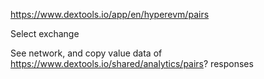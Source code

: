 https://www.dextools.io/app/en/hyperevm/pairs

Select exchange

See network, and copy value data of https://www.dextools.io/shared/analytics/pairs? responses

